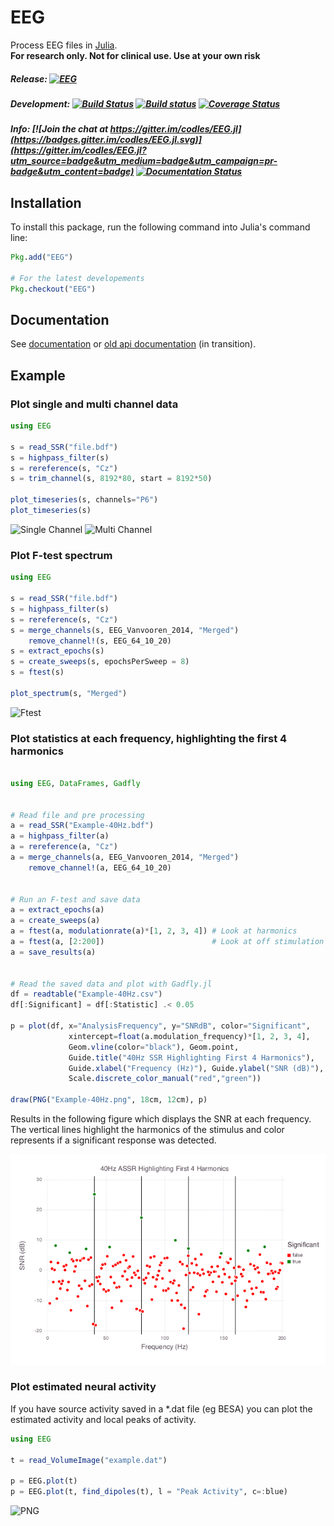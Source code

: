 # EEG

Process EEG files in [Julia](http://julialang.org/).  
**For research only. Not for clinical use. Use at your own risk**

##### Release: [![EEG](http://pkg.julialang.org/badges/EEG_0.4.svg)](http://pkg.julialang.org/?pkg=EEG)

##### Development: [![Build Status](https://travis-ci.org/codles/EEG.jl.svg?branch=master)](https://travis-ci.org/codles/EEG.jl) [![Build status](https://ci.appveyor.com/api/projects/status/3r96gn3o7owl5psh/branch/master?svg=true)](https://ci.appveyor.com/project/codles/eeg-jl-91eci/branch/master) [![Coverage Status](https://img.shields.io/coveralls/codles/EEG.jl.svg)](https://coveralls.io/r/codles/EEG.jl?branch=master)

##### Info: [![Join the chat at https://gitter.im/codles/EEG.jl](https://badges.gitter.im/codles/EEG.jl.svg)](https://gitter.im/codles/EEG.jl?utm_source=badge&utm_medium=badge&utm_campaign=pr-badge&utm_content=badge) [![Documentation Status](https://readthedocs.org/projects/eegjl/badge/?version=latest)](https://eegjl.readthedocs.org/en/latest/)


## Installation

To install this package, run the following command into Julia's command line:


```julia
Pkg.add("EEG")

# For the latest developements
Pkg.checkout("EEG")
```

## Documentation

See [documentation](https://eegjl.readthedocs.org/) or [old api documentation](http://codles.github.io/EEG.jl/) (in transition).  



## Example


### Plot single and multi channel data

```julia
using EEG

s = read_SSR("file.bdf")
s = highpass_filter(s)
s = rereference(s, "Cz")
s = trim_channel(s, 8192*80, start = 8192*50)

plot_timeseries(s, channels="P6")
plot_timeseries(s)
```

![Single Channel](https://raw.githubusercontent.com/codles/EEG.jl/master/doc/images/singlechannel-timeseries.png)
![Multi Channel](https://raw.githubusercontent.com/codles/EEG.jl/master/doc/images/multichannel-timeseries.png)



### Plot F-test spectrum

```julia
using EEG

s = read_SSR("file.bdf")
s = highpass_filter(s)
s = rereference(s, "Cz")
s = merge_channels(s, EEG_Vanvooren_2014, "Merged")
    remove_channel!(s, EEG_64_10_20)
s = extract_epochs(s)
s = create_sweeps(s, epochsPerSweep = 8)
s = ftest(s)

plot_spectrum(s, "Merged")
```

![Ftest](https://raw.githubusercontent.com/codles/EEG.jl/master/doc/images/ftest.png)


### Plot statistics at each frequency, highlighting the first 4 harmonics


```julia

using EEG, DataFrames, Gadfly


# Read file and pre processing
a = read_SSR("Example-40Hz.bdf")
a = highpass_filter(a)
a = rereference(a, "Cz")
a = merge_channels(a, EEG_Vanvooren_2014, "Merged")
    remove_channel!(a, EEG_64_10_20)


# Run an F-test and save data
a = extract_epochs(a)
a = create_sweeps(a)
a = ftest(a, modulationrate(a)*[1, 2, 3, 4]) # Look at harmonics
a = ftest(a, [2:200])                        # Look at off stimulation frequencies
a = save_results(a)


# Read the saved data and plot with Gadfly.jl
df = readtable("Example-40Hz.csv")
df[:Significant] = df[:Statistic] .< 0.05

p = plot(df, x="AnalysisFrequency", y="SNRdB", color="Significant",
             xintercept=float(a.modulation_frequency)*[1, 2, 3, 4],
             Geom.vline(color="black"), Geom.point,
             Guide.title("40Hz SSR Highlighting First 4 Harmonics"),
             Guide.xlabel("Frequency (Hz)"), Guide.ylabel("SNR (dB)"),
             Scale.discrete_color_manual("red","green"))

draw(PNG("Example-40Hz.png", 18cm, 12cm), p)
```


Results in the following figure which displays the SNR at each frequency.
The vertical lines highlight the harmonics of the stimulus and color represents if a significant response was detected.

![SSR Example](doc/images/Example-40Hz-SSR.png)

### Plot estimated neural activity

If you have source activity saved in a *.dat file (eg BESA) you can plot the estimated activity and local peaks of activity.

```julia
using EEG

t = read_VolumeImage("example.dat")

p = EEG.plot(t)
p = EEG.plot(t, find_dipoles(t), l = "Peak Activity", c=:blue)

```

![PNG](https://raw.githubusercontent.com/codles/EEG.jl/master/doc/images/sources.png)
